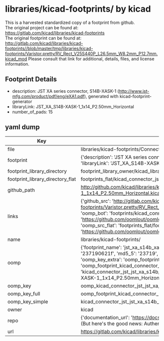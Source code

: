 # libraries/kicad-footprints/ by kicad  
This is a harvested standardized copy of a footprint from github.  
The original project can be found at:  
https://gitlab.com/kicad/libraries/kicad-footprints  
The original footprint can be found at:
http://gitlab.com/kicad/libraries/kicad-footprints//blob/master/tmp/libraries/kicad-footprints/Varistor.pretty/RV_Rect_V25S440P_L26.5mm_W8.2mm_P12.7mm.kicad_mod
Please consult that link for additional, details, files, and license information.  
## Footprint Details
* description: JST XA series connector, S14B-XASK-1 (http://www.jst-mfg.com/product/pdf/eng/eXA1.pdf), generated with kicad-footprint-generator  
* libraryLink: JST_XA_S14B-XASK-1_1x14_P2.50mm_Horizontal  
* number_of_pads: 15  
## yaml dump  
| Key | Value |  
| --- | --- |  
| file | libraries/kicad-footprints/Connector_JST.pretty/JST_XA_S14B-XASK-1_1x14_P2.50mm_Horizontal.kicad_mod |  
| footprint | {'description': 'JST XA series connector, S14B-XASK-1 (http://www.jst-mfg.com/product/pdf/eng/eXA1.pdf), generated with kicad-footprint-generator', 'libraryLink': 'JST_XA_S14B-XASK-1_1x14_P2.50mm_Horizontal', 'number_of_pads': 15} |  
| footprint_library_directory | footprint_library_owner/kicad_libraries/kicad-footprints/ |  
| footprint_library_directory_flat | footprints_flat/kicad_connector_jst_jst_xa_s14b_xask_1_1x14_p2_50mm_horizontal/working |  
| github_path | http://github.com/kicad/libraries/kicad-footprints//blob/master/tmp/libraries/kicad-footprints/Connector_JST.pretty/JST_XA_S14B-XASK-1_1x14_P2.50mm_Horizontal.kicad_mod |  
| links | {'github_src': 'http://gitlab.com/kicad/libraries/kicad-footprints//blob/master/tmp/libraries/kicad-footprints/Varistor.pretty/RV_Rect_V25S440P_L26.5mm_W8.2mm_P12.7mm.kicad_mod', 'github_src_repo': 'https://gitlab.com/kicad/libraries/kicad-footprints', 'oomp_bot': 'footprints/kicad_connector_jst_jst_xa_s14b_xask_1_1x14_p2_50mm_horizontal/working', 'oomp_bot_github': 'https://github.com/oomlout/oomlout_oomp_footprint_bot/tree/main/footprints/kicad_connector_jst_jst_xa_s14b_xask_1_1x14_p2_50mm_horizontal/working', 'oomp_src_flat': 'footprints_flat/footprints_flat/kicad_connector_jst_jst_xa_s14b_xask_1_1x14_p2_50mm_horizontal/working', 'oomp_src_flat_github': 'https://github.com/oomlout/oomlout_oomp_footprint_src/tree/main/footprints_flat/kicad_connector_jst_jst_xa_s14b_xask_1_1x14_p2_50mm_horizontal/working'} |  
| name | libraries/kicad-footprints/ |  
| oomp | {'footprint_name': 'jst_xa_s14b_xask_1_1x14_p2_50mm_horizontal', 'library_name': 'connector_jst', 'md5': '237190621f51becc5ad64a0454252434', 'md5_10': '237190621f', 'md5_5': '23719', 'md5_6': '237190', 'oomp_key': 'oomp_kicad_connector_jst_jst_xa_s14b_xask_1_1x14_p2_50mm_horizontal', 'oomp_key_extra': 'oomp_footprint_kicad_connector_jst_jst_xa_s14b_xask_1_1x14_p2_50mm_horizontal', 'oomp_key_full': 'oomp_footprint_kicad_connector_jst_jst_xa_s14b_xask_1_1x14_p2_50mm_horizontal_237190', 'oomp_key_simple': 'kicad_connector_jst_jst_xa_s14b_xask_1_1x14_p2_50mm_horizontal', 'original_filename': 'libraries/kicad-footprints/Connector_JST.pretty/JST_XA_S14B-XASK-1_1x14_P2.50mm_Horizontal.kicad_mod', 'owner_name': 'kicad'} |  
| oomp_key | oomp_kicad_connector_jst_jst_xa_s14b_xask_1_1x14_p2_50mm_horizontal |  
| oomp_key_full | oomp_footprint_kicad_connector_jst_jst_xa_s14b_xask_1_1x14_p2_50mm_horizontal |  
| oomp_key_simple | kicad_connector_jst_jst_xa_s14b_xask_1_1x14_p2_50mm_horizontal |  
| owner | kicad |  
| repo | {'documentation_url': 'https://docs.github.com/rest/overview/resources-in-the-rest-api#rate-limiting', 'message': "API rate limit exceeded for 84.66.173.59. (But here's the good news: Authenticated requests get a higher rate limit. Check out the documentation for more details.)"} |  
| url | https://gitlab.com/kicad/libraries/kicad-footprints |  

